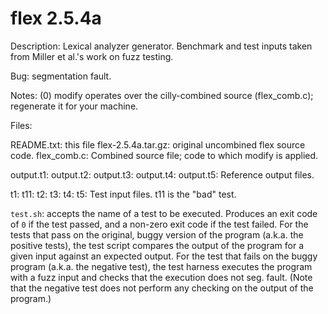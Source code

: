 flex 2.5.4a
===========

Description: Lexical analyzer generator. Benchmark and test inputs taken from
Miller et al.'s work on fuzz testing.

Bug: segmentation fault.

Notes:
(0) modify operates over the cilly-combined source (flex_comb.c); regenerate it
for your machine.

Files:

README.txt: this file
flex-2.5.4a.tar.gz: original uncombined flex source code.
flex_comb.c: Combined source file; code to which modify is applied.

output.t1:
output.t2:
output.t3:
output.t4:
output.t5: Reference output files.

t1:
t11:
t2:
t3:
t4:
t5: Test input files. t11 is the "bad" test.

`test.sh`: accepts the name of a test to be executed. Produces an exit code of
`0` if the test passed, and a non-zero exit code if the test failed. For the
tests that pass on the original, buggy version of the program (a.k.a. the
positive tests), the test script compares the output of the program for a given
input against an expected output. For the test that fails on the buggy program
(a.k.a. the negative test), the test harness executes the program with a fuzz
input and checks that the execution does not seg. fault. (Note that the
negative test does not perform any checking on the output of the program.)
